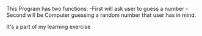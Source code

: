 This Program has two functions: 
-First will ask user to guess a number
-Second will be Computer guessing a random number that user has in mind. 


It's a part of my learning exercise
